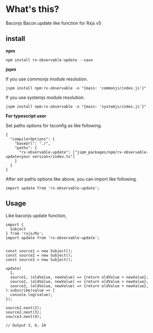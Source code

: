 # What's this?

Baconjs Bacon.update like function for Rxjs v5

## install

**npm**

```
npm install rx-observable-update --save
```

**jspm**

If you use commonjs module resolution.

```
jspm install npm:rx-observable -o "{main: 'commonjs/index.js'}"
```

If you use systemjs module resolution.

```
jspm install npm:rx-observable -o "{main: 'systemjs/index.js'}"
```

**For typescript user**

Set paths options for tsconfig as like following.

```
{
  "compilerOptions": {
    "baseUrl": "./",
    "paths": {
      "rx-observable-update": ["jspm_packages/npm/rx-observable-update<your version>/index.ts"]
    }
  }
}
```

After set paths options like above, you can import like following.

```
import update from 'rx-observable-update';
```

## Usage

Like baconjs update function,

```
import {
  Subject
} from 'rxjs/Rx';
import update from 'rx-observable-update';


const source1 = new Subject();
const source2 = new Subject();
const source3 = new Subject();

update(
  1,
  source1, (oldValue, newValue) => {return oldValue + newValue},
  source2, (oldValue, newValue) => {return oldValue + newValue},
  source3, (oldValue, newValue) => {return oldValue + newValue},
).subscribe(value => {
  console.log(value);
});

source1.next(2);
source2.next(3);
source3.next(4);

// Output 3, 6, 10
```
